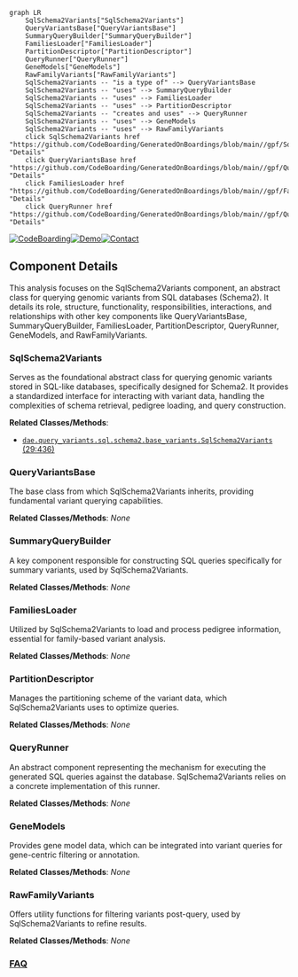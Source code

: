 ```mermaid
graph LR
    SqlSchema2Variants["SqlSchema2Variants"]
    QueryVariantsBase["QueryVariantsBase"]
    SummaryQueryBuilder["SummaryQueryBuilder"]
    FamiliesLoader["FamiliesLoader"]
    PartitionDescriptor["PartitionDescriptor"]
    QueryRunner["QueryRunner"]
    GeneModels["GeneModels"]
    RawFamilyVariants["RawFamilyVariants"]
    SqlSchema2Variants -- "is a type of" --> QueryVariantsBase
    SqlSchema2Variants -- "uses" --> SummaryQueryBuilder
    SqlSchema2Variants -- "uses" --> FamiliesLoader
    SqlSchema2Variants -- "uses" --> PartitionDescriptor
    SqlSchema2Variants -- "creates and uses" --> QueryRunner
    SqlSchema2Variants -- "uses" --> GeneModels
    SqlSchema2Variants -- "uses" --> RawFamilyVariants
    click SqlSchema2Variants href "https://github.com/CodeBoarding/GeneratedOnBoardings/blob/main//gpf/SqlSchema2Variants.md" "Details"
    click QueryVariantsBase href "https://github.com/CodeBoarding/GeneratedOnBoardings/blob/main//gpf/QueryVariantsBase.md" "Details"
    click FamiliesLoader href "https://github.com/CodeBoarding/GeneratedOnBoardings/blob/main//gpf/FamiliesLoader.md" "Details"
    click QueryRunner href "https://github.com/CodeBoarding/GeneratedOnBoardings/blob/main//gpf/QueryRunner.md" "Details"
```
[![CodeBoarding](https://img.shields.io/badge/Generated%20by-CodeBoarding-9cf?style=flat-square)](https://github.com/CodeBoarding/GeneratedOnBoardings)[![Demo](https://img.shields.io/badge/Try%20our-Demo-blue?style=flat-square)](https://www.codeboarding.org/demo)[![Contact](https://img.shields.io/badge/Contact%20us%20-%20contact@codeboarding.org-lightgrey?style=flat-square)](mailto:contact@codeboarding.org)

## Component Details

This analysis focuses on the SqlSchema2Variants component, an abstract class for querying genomic variants from SQL databases (Schema2). It details its role, structure, functionality, responsibilities, interactions, and relationships with other key components like QueryVariantsBase, SummaryQueryBuilder, FamiliesLoader, PartitionDescriptor, QueryRunner, GeneModels, and RawFamilyVariants.

### SqlSchema2Variants
Serves as the foundational abstract class for querying genomic variants stored in SQL-like databases, specifically designed for Schema2. It provides a standardized interface for interacting with variant data, handling the complexities of schema retrieval, pedigree loading, and query construction.


**Related Classes/Methods**:

- <a href="https://github.com/iossifovlab/gpf/blob/master/dae/dae/query_variants/sql/schema2/base_variants.py#L29-L436" target="_blank" rel="noopener noreferrer">`dae.query_variants.sql.schema2.base_variants.SqlSchema2Variants` (29:436)</a>


### QueryVariantsBase
The base class from which SqlSchema2Variants inherits, providing fundamental variant querying capabilities.


**Related Classes/Methods**: _None_

### SummaryQueryBuilder
A key component responsible for constructing SQL queries specifically for summary variants, used by SqlSchema2Variants.


**Related Classes/Methods**: _None_

### FamiliesLoader
Utilized by SqlSchema2Variants to load and process pedigree information, essential for family-based variant analysis.


**Related Classes/Methods**: _None_

### PartitionDescriptor
Manages the partitioning scheme of the variant data, which SqlSchema2Variants uses to optimize queries.


**Related Classes/Methods**: _None_

### QueryRunner
An abstract component representing the mechanism for executing the generated SQL queries against the database. SqlSchema2Variants relies on a concrete implementation of this runner.


**Related Classes/Methods**: _None_

### GeneModels
Provides gene model data, which can be integrated into variant queries for gene-centric filtering or annotation.


**Related Classes/Methods**: _None_

### RawFamilyVariants
Offers utility functions for filtering variants post-query, used by SqlSchema2Variants to refine results.


**Related Classes/Methods**: _None_



### [FAQ](https://github.com/CodeBoarding/GeneratedOnBoardings/tree/main?tab=readme-ov-file#faq)